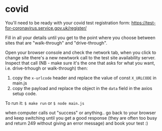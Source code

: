 # covid

You'll need to be ready with your covid test registration form:
https://test-for-coronavirus.service.gov.uk/register/

Fill in all your details until you get to the point where you choose between sites that are "walk-through" and "drive-through".

Open your browser console and check the network tab, when you click to change site there's a new newtwork call to the test site availability server. 
Inspect that call (NB - make sure it's the one that asks for what you want, i.e. drive-trhough or walk-through) then:
1. copy the `x-urlcode` header and replace the value of const `X_URLCODE` in main.js
2. copy the payload and replace the object in the `data` field in the axios setup code.

To run it:
`$ make run`
or
`$ node main.js`

when computer calls out "success" or anything.. go back to your browser and keep switching until you get a good response (they are often too busy and return 249 without giving an error message) and book your test :)
